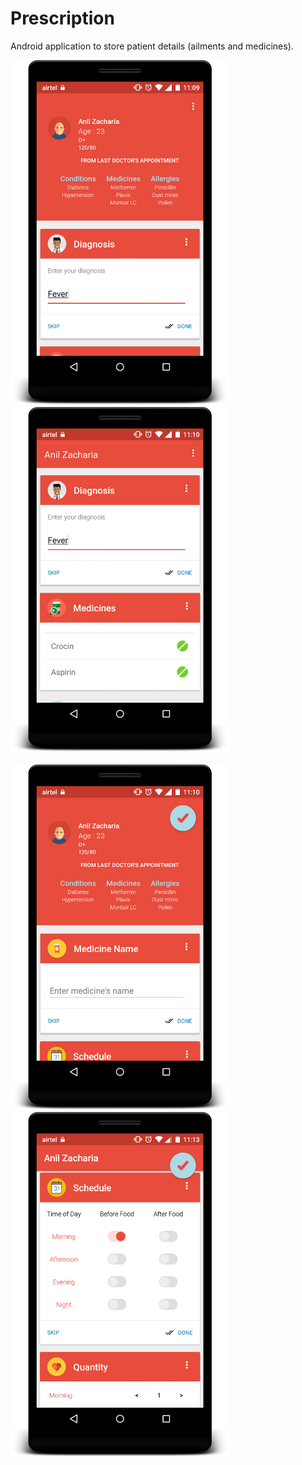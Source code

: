 # Prescription
  Android application to store patient details (ailments and medicines).

<div>
 <img src="1.png" width="350"> 
 <img src="2.png" width="350">  
</div> 
<br>
<div>
 <img src="3.png" width="350"> 
 <img src="4.png" width="350">  
</div> 

 

